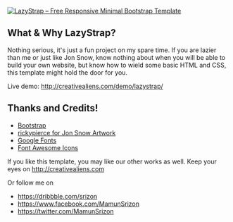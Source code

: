 <a href="http://creativealiens.com/demo/lazystrap/"><img src="http://creativealiens.com/demo/lazystrap/preview.png" alt="LazyStrap – Free Responsive Minimal Bootstrap Template"></a>

What & Why LazyStrap?
---------------------------
Nothing serious, it's just a fun project on my spare time. If you are lazier than me or just like Jon Snow, know nothing about when you will be able to build your own website, but know how to wield some basic HTML and CSS, this template might hold the door for you.

Live demo: http://creativealiens.com/demo/lazystrap/


Thanks and Credits!
---------------------------
- <a href ="http://getbootstrap.com/">Bootstrap</a>
- <a href ="https://rickypierce.deviantart.com/art/Jon-Snow-and-Ghost-Game-of-Thrones-Fan-Art-687361276">rickypierce for Jon Snow Artwork</a>
- <a href ="https://fonts.google.com/">Google Fonts</a>
- <a href ="http://fontawesome.io/">Font Awesome Icons</a>



If you like this template, you may like our other works as well.
Keep your eyes on http://creativealiens.com

Or follow me on
- https://dribbble.com/srizon
- https://www.facebook.com/MamunSrizon
- https://twitter.com/MamunSrizon

